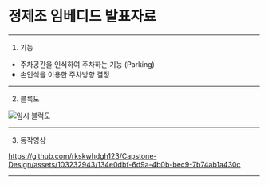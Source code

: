 
# 정제조 임베디드 발표자료
---
1. 기능

- 주차공간을 인식하여 주차하는 기능 (Parking)
- 손인식을 이용한 주차방향 결정

---
2. 블록도

![임시 블럭도](https://github.com/rkskwhdgh123/Capstone-Design/assets/103232943/71d3cb20-68c2-4af6-a1a9-4e9cf99fc227)


---
3. 동작영상



https://github.com/rkskwhdgh123/Capstone-Design/assets/103232943/134e0dbf-6d9a-4b0b-bec9-7b74ab1a430c




---
